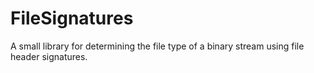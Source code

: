 # FileSignatures
A small library for determining the file type of a binary stream using file header signatures.
